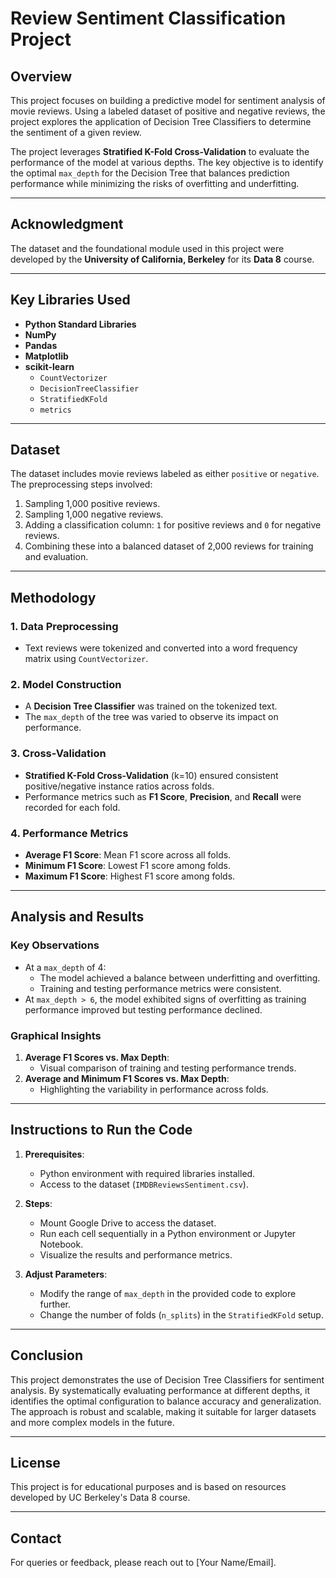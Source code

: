# Review Sentiment Classification Project

## Overview
This project focuses on building a predictive model for sentiment analysis of movie reviews. Using a labeled dataset of positive and negative reviews, the project explores the application of Decision Tree Classifiers to determine the sentiment of a given review.

The project leverages **Stratified K-Fold Cross-Validation** to evaluate the performance of the model at various depths. The key objective is to identify the optimal `max_depth` for the Decision Tree that balances prediction performance while minimizing the risks of overfitting and underfitting.

---

## Acknowledgment
The dataset and the foundational module used in this project were developed by the **University of California, Berkeley** for its **Data 8** course.

---

## Key Libraries Used
- **Python Standard Libraries**
- **NumPy**
- **Pandas**
- **Matplotlib**
- **scikit-learn**
  - `CountVectorizer`
  - `DecisionTreeClassifier`
  - `StratifiedKFold`
  - `metrics`

---

## Dataset
The dataset includes movie reviews labeled as either `positive` or `negative`. The preprocessing steps involved:
1. Sampling 1,000 positive reviews.
2. Sampling 1,000 negative reviews.
3. Adding a classification column: `1` for positive reviews and `0` for negative reviews.
4. Combining these into a balanced dataset of 2,000 reviews for training and evaluation.

---

## Methodology

### 1. **Data Preprocessing**
- Text reviews were tokenized and converted into a word frequency matrix using `CountVectorizer`.

### 2. **Model Construction**
- A **Decision Tree Classifier** was trained on the tokenized text.
- The `max_depth` of the tree was varied to observe its impact on performance.

### 3. **Cross-Validation**
- **Stratified K-Fold Cross-Validation** (k=10) ensured consistent positive/negative instance ratios across folds.
- Performance metrics such as **F1 Score**, **Precision**, and **Recall** were recorded for each fold.

### 4. **Performance Metrics**
- **Average F1 Score**: Mean F1 score across all folds.
- **Minimum F1 Score**: Lowest F1 score among folds.
- **Maximum F1 Score**: Highest F1 score among folds.

---

## Analysis and Results
### Key Observations
- At a `max_depth` of 4:
  - The model achieved a balance between underfitting and overfitting.
  - Training and testing performance metrics were consistent.
- At `max_depth > 6`, the model exhibited signs of overfitting as training performance improved but testing performance declined.

### Graphical Insights
1. **Average F1 Scores vs. Max Depth**:
   - Visual comparison of training and testing performance trends.
2. **Average and Minimum F1 Scores vs. Max Depth**:
   - Highlighting the variability in performance across folds.

---

## Instructions to Run the Code

1. **Prerequisites**:
   - Python environment with required libraries installed.
   - Access to the dataset (`IMDBReviewsSentiment.csv`).

2. **Steps**:
   - Mount Google Drive to access the dataset.
   - Run each cell sequentially in a Python environment or Jupyter Notebook.
   - Visualize the results and performance metrics.

3. **Adjust Parameters**:
   - Modify the range of `max_depth` in the provided code to explore further.
   - Change the number of folds (`n_splits`) in the `StratifiedKFold` setup.

---

## Conclusion
This project demonstrates the use of Decision Tree Classifiers for sentiment analysis. By systematically evaluating performance at different depths, it identifies the optimal configuration to balance accuracy and generalization. The approach is robust and scalable, making it suitable for larger datasets and more complex models in the future.

---

## License
This project is for educational purposes and is based on resources developed by UC Berkeley's Data 8 course.

---

## Contact
For queries or feedback, please reach out to [Your Name/Email].

